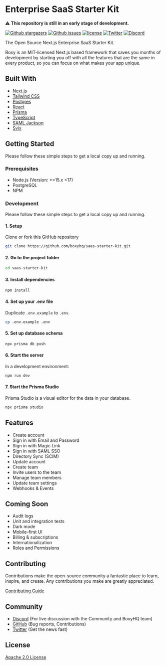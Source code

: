 # Enterprise SaaS Starter Kit

:warning: **This repository is still in an early stage of development.**

<p>
    <a href="https://github.com/boxyhq/saas-starter-kit/stargazers"><img src="https://img.shields.io/github/stars/boxyhq/saas-starter-kit" alt="Github stargazers"></a>
    <a href="https://github.com/boxyhq/saas-starter-kit/issues"><img src="https://img.shields.io/github/issues/boxyhq/saas-starter-kit" alt="Github issues"></a>
    <a href="https://github.com/boxyhq/saas-starter-kit/blob/main/LICENSE"><img src="https://img.shields.io/github/license/boxyhq/saas-starter-kit" alt="license"></a>
    <a href="https://twitter.com/BoxyHQ"><img src="https://img.shields.io/twitter/follow/BoxyHQ?style=social" alt="Twitter"></a>
    <a href="https://discord.gg/uyb7pYt4Pa"><img src="https://img.shields.io/discord/877585485235630130" alt="Discord"></a>
</p>

The Open Source Next.js Enterprise SaaS Starter Kit.

Boxy is an MIT-licensed Next.js based framework that saves you months of development by starting you off with all the features that are the same in every product, so you can focus on what makes your app unique.

## Built With

- [Next.js](https://nextjs.org)
- [Tailwind CSS](https://tailwindcss.com)
- [Postgres](https://www.postgresql.org)
- [React](https://reactjs.org)
- [Prisma](https://www.prisma.io)
- [TypeScript](https://www.typescriptlang.org)
- [SAML Jackson](https://github.com/boxyhq/jackson)
- [Svix](https://www.svix.com/)

## Getting Started

Please follow these simple steps to get a local copy up and running.

### Prerequisites

- Node.js (Version: >=15.x <17)
- PostgreSQL
- NPM

### Development

Please follow these simple steps to get a local copy up and running.

#### 1. Setup

Clone or fork this GitHub repository

```bash
git clone https://github.com/boxyhq/saas-starter-kit.git
```

#### 2. Go to the project folder

```bash
cd saas-starter-kit
```

#### 3. Install dependencies

```bash
npm install
```

#### 4. Set up your .env file

Duplicate `.env.example` to `.env`.

```bash
cp .env.example .env
```

#### 5. Set up database schema

```bash
npx prisma db push
```

#### 6. Start the server

In a development environment:

```bash
npm run dev
```

#### 7. Start the Prisma Studio

Prisma Studio is a visual editor for the data in your database.

```bash
npx prisma studio
```

## Features

- Create account
- Sign in with Email and Password
- Sign in with Magic Link
- Sign in with SAML SSO
- Directory Sync (SCIM)
- Update account
- Create team
- Invite users to the team
- Manage team members
- Update team settings
- Webhooks & Events

## Coming Soon

- Audit logs
- Unit and integration tests
- Dark mode
- Mobile-first UI
- Billing & subscriptions
- Internationalization
- Roles and Permissions

## Contributing

Contributions make the open-source community a fantastic place to learn, inspire, and create. Any contributions you make are greatly appreciated.

[Contributing Guide](https://github.com/boxyhq/saas-starter-kit/blob/main/CONTRIBUTING.md)

## Community

- [Discord](https://discord.gg/uyb7pYt4Pa) (For live discussion with the Community and BoxyHQ team)
- [GitHub](https://github.com/boxyhq/saas-starter-kit/issues) (Bug reports, Contributions)
- [Twitter](https://twitter.com/BoxyHQ) (Get the news fast)

## License

[Apache 2.0 License](https://github.com/boxyhq/saas-starter-kit/blob/main/LICENSE)
